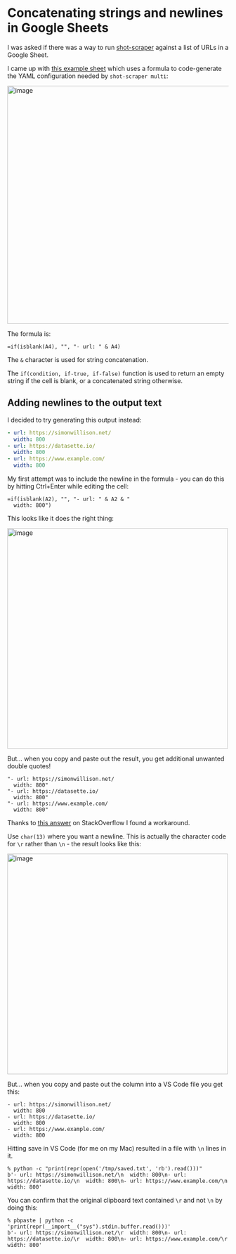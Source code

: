# Concatenating strings and newlines in Google Sheets

I was asked if there was a way to run [shot-scraper](https://github.com/simonw/shot-scraper) against a list of URLs in a Google Sheet.

I came up with [this example sheet](https://docs.google.com/spreadsheets/d/1VCrG1VzGtdv0DxCdCFf7G8yIurd63O6rvp1FkLyp4kI/edit#gid=0) which uses a formula to code-generate the YAML configuration needed by `shot-scraper multi`:

<img width="542" alt="image" src="https://user-images.githubusercontent.com/9599/158430766-cc4b7e3d-2ff8-4ab1-a83c-a80ba65244a9.png">

The formula is:

    =if(isblank(A4), "", "- url: " & A4)

The `&` character is used for string concatenation.

The `if(condition, if-true, if-false)` function is used to return an empty string if the cell is blank, or a concatenated string otherwise.

## Adding newlines to the output text

I decided to try generating this output instead:

```yaml
- url: https://simonwillison.net/
  width: 800
- url: https://datasette.io/
  width: 800
- url: https://www.example.com/
  width: 800
```

My first attempt was to include the newline in the formula - you can do this by hitting Ctrl+Enter while editing the cell:

```
=if(isblank(A2), "", "- url: " & A2 & "
  width: 800")
```
This looks like it does the right thing:

<img width="502" alt="image" src="https://user-images.githubusercontent.com/9599/158431961-c0063dc3-ccf9-4173-9a08-126514416042.png">

But... when you copy and paste out the result, you get additional unwanted double quotes!

```
"- url: https://simonwillison.net/
  width: 800"
"- url: https://datasette.io/
  width: 800"
"- url: https://www.example.com/
  width: 800"
```
Thanks to [this answer](https://webapps.stackexchange.com/a/104802) on StackOverflow I found a workaround.

Use `char(13)` where you want a newline. This is actually the character code for `\r` rather than `\n` - the result looks like this:

<img width="502" alt="image" src="https://user-images.githubusercontent.com/9599/158432445-72ded18f-d406-46f9-8918-e7cada57b9d2.png">

But... when you copy and paste out the column into a VS Code file you get this:
```
- url: https://simonwillison.net/
  width: 800
- url: https://datasette.io/
  width: 800
- url: https://www.example.com/
  width: 800
```
Hitting save in VS Code (for me on my Mac) resulted in a file with `\n` lines in it.
```
% python -c "print(repr(open('/tmp/saved.txt', 'rb').read()))"
b'- url: https://simonwillison.net/\n  width: 800\n- url: https://datasette.io/\n  width: 800\n- url: https://www.example.com/\n  width: 800'
```
You can confirm that the original clipboard text contained `\r` and not `\n` by doing this:

```
% pbpaste | python -c 'print(repr(__import__("sys").stdin.buffer.read()))'
b'- url: https://simonwillison.net/\r  width: 800\n- url: https://datasette.io/\r  width: 800\n- url: https://www.example.com/\r  width: 800'
```
